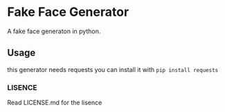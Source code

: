 # Fake Face Generator
A fake face generaton in python.

## Usage
this generator needs requests you can install it with `pip install requests`
### LISENCE
Read LICENSE.md for the lisence
